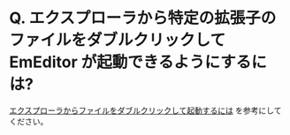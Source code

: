 # Q. エクスプローラから特定の拡張子のファイルをダブルクリックして EmEditor が起動できるようにするには?

[エクスプローラからファイルをダブルクリックして起動するには](../../howto/file/file_associate_all) を参考にしてください。
